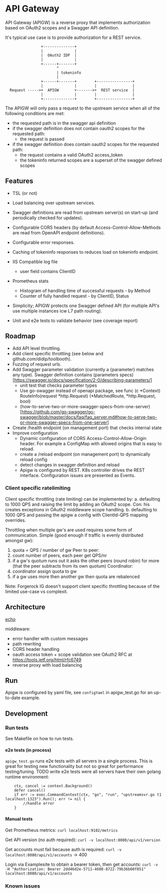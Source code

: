 # API Gateway
API Gateway (APIGW) is a reverse proxy that implements authorization based on OAuth2 scopes and a Swagger API definition.

It's typical use case is to provide authorization for a REST service.
```
                +--------------+
                |              |
                |  OAuth2 IDP  |
                |              |
                +------+-------+
                       ^
                       | tokeninfo
                       |
                +------+-------+        +----------------+
                |              |        |                |
  Request ----->+  APIGW       +------->+  REST service  |
                |              |        |                |
                +--------------+        +----------------+
```

The APIGW will only pass a request to the upstream service when all of the following conditions are met:

- the requested path is in the swagger api definition
- if the swagger definition does not contain oauth2 scopes for the requested path:
  - the request is passed 
- if the swagger definition does contain oauth2 scopes for the requested path:
  - the request contains a valid OAuth2 access_token
  - the tokeninfo returned scopes are a superset of the swagger defined scopes 


## Features
- TSL (or not) 
- Load balancing over upstream services. 
- Swagger definitions are read from upstream server(s) on start-up (and periodically checked for updates).
- Configurable CORS headers (by default Access-Control-Allow-Methods are read from OpenAPI endpoint definitions).
- Configurable error responses.
- Caching of tokeninfo responses to reduces load on tokeninfo endpoint.

- IIS Compatible log file
  - user field contains ClientID
- Prometheus stats
  - Histogram of handling time of successful requests - by Method
  - Counter of fully handled request - by ClientID, Status

- Simplicity; APIGW protects one Swagger defined API (for multiple API's use multiple instances icw L7 path routing).
- Unit and e2e tests to validate behavior (see coverage report)


## Roadmap
- Add API level throttling.
- Add client specific throttling (see below and github.com/didip/toolbooth).
- Fuzzing of request urls.
- Add Swagger parameter validation (currently a {parameter} matches any type). Swagger definition contains (parameters specs)[https://swagger.io/docs/specification/2-0/describing-parameters/] 
  - unit test that checks parameter types
  - Use go-swagger instead of openapi package, see func (c *Context) RouteInfo(request *http.Request) (*MatchedRoute, *http.Request, bool)
  - (how-to-serve-two-or-more-swagger-specs-from-one-server)[https://github.com/go-swagger/go-swagger/blob/master/docs/faq/faq_server.md#how-to-serve-two-or-more-swagger-specs-from-one-server]
- Create /health endpoint (on management port) that checks internal state
- Improve configuration
  - Dynamic configuration of CORS Access-Control-Allow-Origin header. For example a ConfigMap with allowed origins that is easy to reload.
  - create a /reload endpoint (on management port) to dynamically reload config
  - detect changes in swagger definition and reload
  - Apigw is configured by REST. K8s controller drives the REST interface. Configuration issues are presented as Events.


### Client specific ratelimiting
Client specific throttling (rate limiting) can be implemented by:
a. defaulting to 1000 QPS and raising the limit by adding an OAuth2 scope. 
 Con: his creates exceptions in OAuth2 middleware scope handling.
b. defaulting to 1000 QPS and passing the apigw a config with ClientId-QPS mapping overrides.

Throttling when multiple gw's are used requires some form of communication.
Simple (good enough if traffic is evenly distributed amongst gw):
  1. quota = QPS / number of gw
Peer to peer: 
  1. count number of peers, each peer get QPS/nr
  2. if a gw's quotum runs out it asks the other peers (round robin) for more (that the peer subtracts from its own quotum) 
Coordinator:
  1. coordinator assign quota to gw
  2. if a gw uses more then another gw then quota are rebalenced

Note: Forgerock IG doesn't support client specific throttling because of the limited use-case vs complexit.

## Architecture

[echo](https://echo.labstack.com/)

middleware:
- error handler with custom messages
- path rewriting
- CORS header handling
- oauth access token + scope validation see OAuth2 RFC at https://tools.ietf.org/html/rfc6749
- reverse proxy with load balancing


## Run

Apigw is configured by yaml file, see `configYaml` in apigw_test.go for an up-to-date example.





## Development

### Run tests
See Makefile on how to run tests.

#### e2e tests (in process)
`apigw_test.go` runs e2e tests with all servers in a single process. 
This is great for testing new functionality but not so great for performance testing/tuning.
TODO write e2e tests were all servers have their own golang runtime environment:
```
	ctx, cancel := context.Background()
	defer cancel()
	if err := exec.CommandContext(ctx, "go", "run", "upstreamsvr.go t1 localhost:1323").Run(); err != nil {
        //handle error
	}
```

#### Manual tests

Get Prometheus metrics:
`curl localhost:9102/metrics`

Get API version (no auth required):
`curl -v localhost:8080/api/v1/version`

Get accounts must fail because auth is required:
`curl -v localhost:8080/api/v1/accounts` -> 400

Login via Examplesite to obtain a bearer token, then get accounts:
`curl -v -H "Authorization: Bearer 2dd46d2e-5711-4608-8722-79b36b60f851" localhost:8080/api/v1/accounts` 


### Known issues




